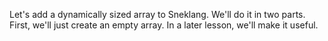 Let's add a dynamically sized array to Sneklang. We'll do it in two parts. First, we'll just create an empty array. In a later lesson, we'll make it useful.